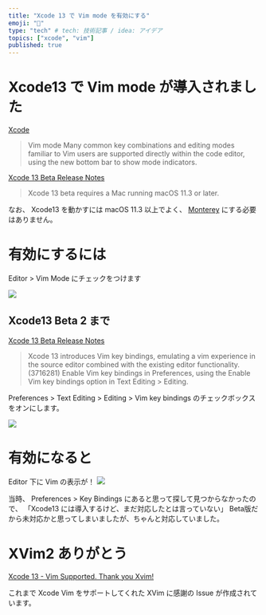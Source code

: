```yaml
---
title: "Xcode 13 で Vim mode を有効にする"
emoji: "🔨"
type: "tech" # tech: 技術記事 / idea: アイデア
topics: ["xcode", "vim"]
published: true
---
```


# Xcode13 で Vim mode が導入されました
[Xcode](https://developer.apple.com/xcode/)

> Vim mode
Many common key combinations and editing modes familiar to Vim users are supported directly within the code editor, using the new bottom bar to show mode indicators.

[Xcode 13 Beta Release Notes](https://developer.apple.com/documentation/xcode-release-notes/xcode-13-beta-release-notes)

> Xcode 13 beta requires a Mac running macOS 11.3 or later.

なお、 Xcode13 を動かすには macOS 11.3 以上でよく、 [Monterey](https://developer.apple.com/macos/) にする必要はありません。

# 有効にするには
Editor > Vim Mode にチェックをつけます

![](https://storage.googleapis.com/zenn-user-upload/607c24684fc8-20220303.png)

## Xcode13 Beta 2 まで
[Xcode 13 Beta Release Notes](https://developer.apple.com/documentation/xcode-release-notes/xcode-13-beta-release-notes)

> Xcode 13 introduces Vim key bindings, emulating a vim experience in the source editor combined with the existing editor functionality. (3716281)
Enable Vim key bindings in Preferences, using the Enable Vim key bindings option in Text Editing > Editing.

Preferences > Text Editing > Editing > Vim key bindings のチェックボックスをオンにします。

![](https://storage.googleapis.com/zenn-user-upload/1a8bcc126b02862a42a7024d.png)

# 有効になると
Editor 下に Vim の表示が！
![](https://storage.googleapis.com/zenn-user-upload/83cae8b6710b25d26a72e581.png)

当時、 Preferences > Key Bindings にあると思って探して見つからなかったので、
「Xcode13 には導入するけど、まだ対応したとは言っていない」
Beta版だから未対応かと思ってしまいましたが、ちゃんと対応していました。

# XVim2 ありがとう
[Xcode 13 - Vim Supported. Thank you Xvim!](https://github.com/XVimProject/XVim2/issues/380)

これまで Xcode Vim をサポートしてくれた XVim に感謝の Issue が作成されています。
